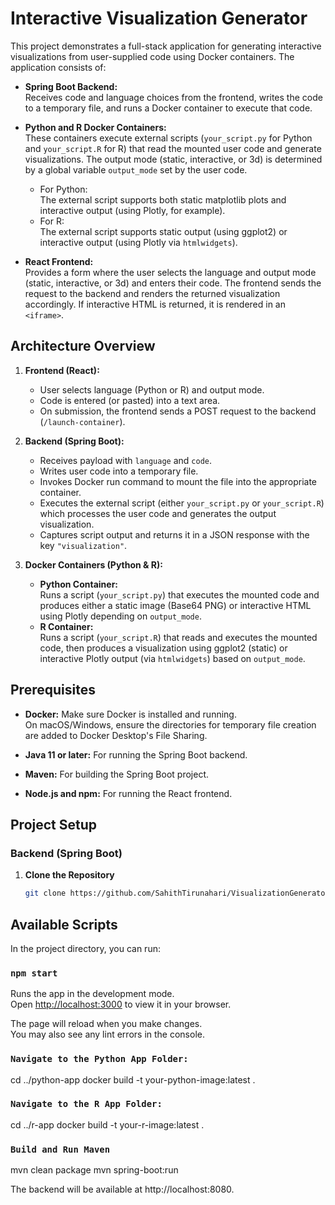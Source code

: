 # Interactive Visualization Generator

This project demonstrates a full-stack application for generating interactive visualizations from user-supplied code using Docker containers. The application consists of:

- **Spring Boot Backend:**  
  Receives code and language choices from the frontend, writes the code to a temporary file, and runs a Docker container to execute that code.

- **Python and R Docker Containers:**  
  These containers execute external scripts (`your_script.py` for Python and `your_script.R` for R) that read the mounted user code and generate visualizations. The output mode (static, interactive, or 3d) is determined by a global variable `output_mode` set by the user code.  
  - For Python:  
    The external script supports both static matplotlib plots and interactive output (using Plotly, for example).
  - For R:  
    The external script supports static output (using ggplot2) or interactive output (using Plotly via `htmlwidgets`).

- **React Frontend:**  
  Provides a form where the user selects the language and output mode (static, interactive, or 3d) and enters their code. The frontend sends the request to the backend and renders the returned visualization accordingly. If interactive HTML is returned, it is rendered in an `<iframe>`.

## Architecture Overview

1. **Frontend (React):**
   - User selects language (Python or R) and output mode.
   - Code is entered (or pasted) into a text area.
   - On submission, the frontend sends a POST request to the backend (`/launch-container`).

2. **Backend (Spring Boot):**
   - Receives payload with `language` and `code`.
   - Writes user code into a temporary file.
   - Invokes Docker run command to mount the file into the appropriate container.
   - Executes the external script (either `your_script.py` or `your_script.R`) which processes the user code and generates the output visualization.
   - Captures script output and returns it in a JSON response with the key `"visualization"`.

3. **Docker Containers (Python & R):**
   - **Python Container:**  
     Runs a script (`your_script.py`) that executes the mounted code and produces either a static image (Base64 PNG) or interactive HTML using Plotly depending on `output_mode`.
   - **R Container:**  
     Runs a script (`your_script.R`) that reads and executes the mounted code, then produces a visualization using ggplot2 (static) or interactive Plotly output (via `htmlwidgets`) based on `output_mode`.

## Prerequisites

- **Docker:** Make sure Docker is installed and running.  
  On macOS/Windows, ensure the directories for temporary file creation are added to Docker Desktop's File Sharing.
  
- **Java 11 or later:** For running the Spring Boot backend.
  
- **Maven:** For building the Spring Boot project.
  
- **Node.js and npm:** For running the React frontend.

## Project Setup

### Backend (Spring Boot)

1. **Clone the Repository**  
   ```bash
   git clone https://github.com/SahithTirunahari/VisualizationGenerator.git


## Available Scripts

In the project directory, you can run:

### `npm start`

Runs the app in the development mode.\
Open [http://localhost:3000](http://localhost:3000) to view it in your browser.

The page will reload when you make changes.\
You may also see any lint errors in the console.


### `Navigate to the Python App Folder:`
cd ../python-app
docker build -t your-python-image:latest .
### `Navigate to the R App Folder:`
cd ../r-app
docker build -t your-r-image:latest .
### `Build and Run Maven`
mvn clean package
mvn spring-boot:run

The backend will be available at http://localhost:8080.

